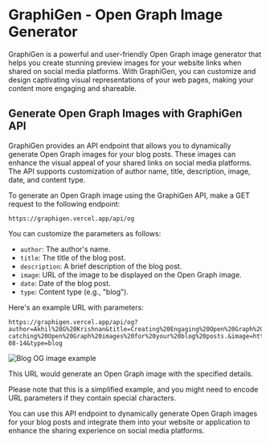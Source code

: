 # GraphiGen - Open Graph Image Generator

GraphiGen is a powerful and user-friendly Open Graph image generator that helps you create stunning preview images for
your website links when shared on social media platforms. With GraphiGen, you can customize and design captivating
visual representations of your web pages, making your content more engaging and shareable.


## Generate Open Graph Images with GraphiGen API

GraphiGen provides an API endpoint that allows you to dynamically generate Open Graph images for your blog posts.
These images can enhance the visual appeal of your shared links on social media platforms. The API supports
customization of author name, title, description, image, date, and content type.

To generate an Open Graph image using the GraphiGen API, make a GET request to the following endpoint:

```
https://graphigen.vercel.app/api/og
```

You can customize the parameters as follows:

- `author`: The author's name.
- `title`: The title of the blog post.
- `description`: A brief description of the blog post.
- `image`: URL of the image to be displayed on the Open Graph image.
- `date`: Date of the blog post.
- `type`: Content type (e.g., "blog").

Here's an example URL with parameters:

```
https://graphigen.vercel.app/api/og?author=Akhil%20G%20Krishnan&title=Creating%20Engaging%20Open%20Graph%20Images&description=Learn%20how%20to%20create%20eye-catching%20Open%20Graph%20images%20for%20your%20blog%20posts.&image=https://blog.saeloun.com/images/og_logo.png&date=2023-08-14&type=blog
```
![Blog OG image example](https://github.com/akhilgkrishnan/graphigen/assets/22231095/73359d8b-f22f-4b74-add5-9bd268f464f0)


This URL would generate an Open Graph image with the specified details.

Please note that this is a simplified example, and you might need to encode URL parameters if they contain special characters.

You can use this API endpoint to dynamically generate Open Graph images for your blog posts and integrate them into your website or application to enhance the sharing experience on social media platforms.
